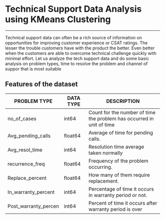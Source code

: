 # Technical Support Data Analysis using KMeans Clustering
-----------------------------------
Technical support data can often be a rich source of information on opportunities for improving customer experience or CSAT ratings. The lesser the trouble customers have with the product the better. Even better when the customers are able to overcome technical challenge quickly with minimal effort. Let us analyze the tech support data and do some basic analysis on problem types, time to resolve the problem and channel of suppor that is most suitable

## Features of the dataset

| PROBLEM TYPE | DATA TYPE | DESCRIPTION |  
| --- | --- | --- |
| no_of_cases | int64 | Count for the number of time the problem has occurred in unit of time |  
| Avg_pending_calls | float64 | Average of time for pending calls. |  
| Avg_resol_time | int64 | Resolution time average taken normally |  
| recurrence_freq | float64 | Frequency of the problem occurring. |  
| Replace_percent | float64 |  How many of them require replacement. |  
| In_warranty_percent | int64 | Percentage of time it occurs in warranty period or not. |  
| Post_warranty_percen | int64 | Percent of time it occurs after warranty period is over |  
